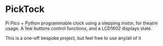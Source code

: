 # PickTock

Pi Pico + Python programmable clock using a stepping motor, for theatre usage. A few buttons control functions,
and a LCD1602 displays state.

This is a one-off bespoke project, but feel free to use any/all of it